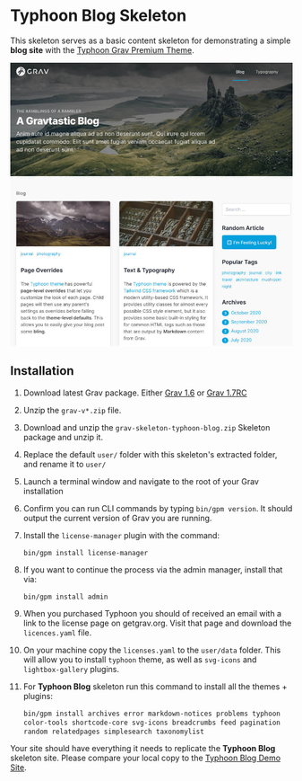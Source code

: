 # Typhoon Blog Skeleton

This skeleton serves as a basic content skeleton for demonstrating a simple **blog site** with the [Typhoon Grav Premium Theme](https://getgrav.org/premium/typhoon).

![](screenshot.jpg)

## Installation

1. Download latest Grav package.  Either [Grav 1.6](https://getgrav.org/download/core/grav/latest) or [Grav 1.7RC](https://getgrav.org/download/core/grav/latest?testing)

2. Unzip the `grav-v*.zip` file.

3. Download and unzip the `grav-skeleton-typhoon-blog.zip` Skeleton package and unzip it.

4. Replace the default `user/` folder with this skeleton's extracted folder, and rename it to `user/`

5. Launch a terminal window and navigate to the root of your Grav installation

6. Confirm you can run CLI commands by typing `bin/gpm version`.  It should output the current version of Grav you are running.

7. Install the `license-manager` plugin with the command:

    ```shell
    bin/gpm install license-manager
    ```

8. If you want to continue the process via the admin manager, install that via:

    ```shell
    bin/gpm install admin
    ```

9. When you purchased Typhoon you should of received an email with a link to the license page on getgrav.org.  Visit that page and download the `licences.yaml` file.

10. On your machine copy the `licenses.yaml` to the `user/data` folder.  This will allow you to install `typhoon` theme, as well as `svg-icons` and `lightbox-gallery` plugins.

11. For **Typhoon Blog** skeleton run this command to install all the themes + plugins:

    ```shell
    bin/gpm install archives error markdown-notices problems typhoon color-tools shortcode-core svg-icons breadcrumbs feed pagination random relatedpages simplesearch taxonomylist
    ```

Your site should have everything it needs to replicate the **Typhoon Blog** skeleton site.  Please compare your local copy to the [Typhoon Blog Demo Site](https://demo.getgrav.org/typhoon/blog).
